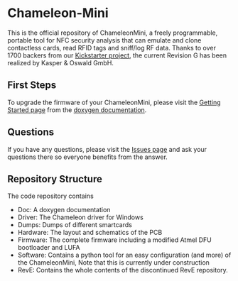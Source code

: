 Chameleon-Mini
==============
This is the official repository of ChameleonMini, a freely programmable, portable tool for NFC security analysis that can emulate and clone contactless cards, read RFID tags and sniff/log RF data. Thanks to over 1700 backers from our [Kickstarter project](https://www.kickstarter.com/projects/1980078555/chameleonmini-a-versatile-nfc-card-emulator-and-mo), the current Revision G has been realized by Kasper & Oswald GmbH.


First Steps
-----------
To upgrade the firmware of your ChameleonMini, please visit the [Getting Started page](http://htmlpreview.github.io/?https://github.com/emsec/ChameleonMini/blob/master/Doc/Doxygen/html/Page_GettingStarted.html) from the [doxygen documentation](http://htmlpreview.github.io/?https://github.com/emsec/ChameleonMini/blob/master/Doc/Doxygen/html/index.html).


Questions
---------
If you have any questions, please visit the [Issues page](https://github.com/emsec/ChameleonMini/issues) and ask your questions there so everyone benefits from the answer.


Repository Structure
--------------------
The code repository contains
* Doc: A doxygen documentation 
* Driver: The Chameleon driver for Windows
* Dumps: Dumps of different smartcards
* Hardware: The layout and schematics of the PCB
* Firmware: The complete firmware including a modified Atmel DFU bootloader and LUFA
* Software: Contains a python tool for an easy configuration (and more) of the ChameleonMini, Note that this is currently under construction
* RevE: Contains the whole contents of the discontinued RevE repository.